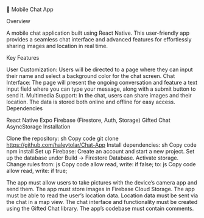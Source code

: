 📱 Mobile Chat App

Overview

A mobile chat application built using React Native. This user-friendly app provides a seamless chat interface and advanced features for effortlessly sharing images and location in real time.

Key Features

User Customization: Users will be directed to a page where they can input their name and select a background color for the chat screen.
Chat Interface: The page will present the ongoing conversation and feature a text input field where you can type your message, along with a submit button to send it.
Multimedia Support: In the chat, users can share images and their location. The data is stored both online and offline for easy access.
Dependencies

React Native
Expo
Firebase (Firestore, Auth, Storage)
Gifted Chat
AsyncStorage
Installation

Clone the repository:
sh
Copy code
git clone https://github.com/haleytolar/Chat-App
Install dependencies:
sh
Copy code
npm install
Set up Firebase:
Create an account and start a new project.
Set up the database under Build -> Firestore Database.
Activate storage.
Change rules from:
js
Copy code
allow read, write: if false;
to:
js
Copy code
allow read, write: if true;






The app must allow users to take pictures with the device’s camera app and send them.
The app must store images in Firebase Cloud Storage.
The app must be able to read the user’s location data.
Location data must be sent via the chat in a map view.
The chat interface and functionality must be created using the Gifted Chat library.
The app’s codebase must contain comments.

